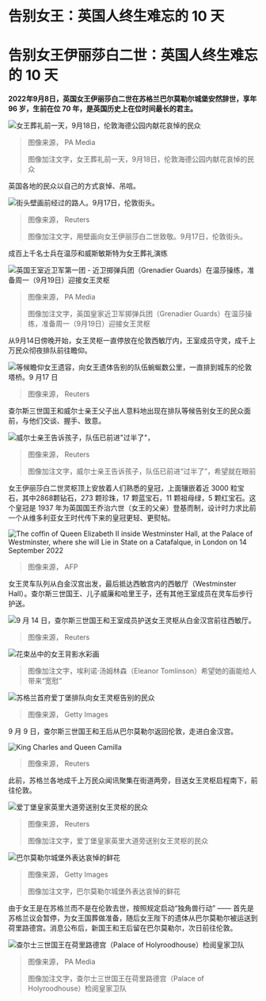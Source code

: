 # 告别女王：英国人终生难忘的 10 天

#  告别女王伊丽莎白二世：英国人终生难忘的 10 天


**2022年9月8日，英国女王伊丽莎白二世在苏格兰巴尔莫勒尔城堡安然辞世，享年 96 岁，生前在位 70 年，是英国历史上在位时间最长的君主。**

![女王葬礼前一天，9月18日，伦敦海德公园内献花哀悼的民众](_126762031_queenwomancrying.jpg)

> 图像来源，  PA Media
>
> 图像加注文字，女王葬礼前一天，9月18日，伦敦海德公园内献花哀悼的民众

英国各地的民众以自己的方式哀悼、吊唁。

![街头壁画前经过的路人。9月17日，伦敦街头。](_126762035_queenmural.jpg)

> 图像来源，  Reuters
>
> 图像加注文字，用壁画向女王伊丽莎白二世致敬。9月17日，伦敦街头。

成百上千名士兵在温莎和威斯敏斯特为女王葬礼演练

![英国王室近卫军第一团 - 近卫掷弹兵团（Grenadier Guards）在温莎操练，准备周一（9月19日）迎接女王灵枢](_126760596_queenrehearsal.jpg)

> 图像来源，  PA Media
>
> 图像加注文字，英国皇家近卫军掷弹兵团（Grenadier Guards）在温莎操练，准备周一（9月19日）迎接女王灵枢

从9月14日傍晚开始，女王灵枢一直停放在伦敦西敏厅内，王室成员守灵，成千上万民众彻夜排队前往瞻仰。

![等候瞻仰女王遗容，向女王遗体告别的队伍蜿蜒数公里，一直排到城东的伦敦塔桥。9 月17 日](_126757301_6062b38eb4f94ee83b62e534b4c7ce43aa539e5d0_0_5500_36671000x667.jpg)

> 图像来源，  Reuters

查尔斯三世国王和威尔士亲王父子出人意料地出现在排队等候告别女王的民众面前，与他们交谈、握手、致意。

![威尔士亲王告诉孩子，队伍已前进"过半了"，](_126753144_williamkidsinqueuereuters.jpg)

> 图像来源，  Reuters
>
> 图像加注文字，威尔士亲王告诉孩子，队伍已前进“过半了”，希望就在眼前

女王伊丽莎白二世灵枢顶上安放着人们熟悉的皇冠，上面镶嵌着近 3000 粒宝石，其中2868颗钻石，273 颗珍珠，17 颗蓝宝石，11 颗祖母绿，5 颗红宝石。这个皇冠是 1937 年为英国国王乔治六世（女王的父亲）登基而制，设计时力求比前一个从维多利亚女王时代传下来的皇冠更轻、更熨帖。

![The coffin of Queen Elizabeth II inside Westminster Hall, at the Palace of Westminster, where she will Lie in State on a Catafalque, in London on 14 September 2022](_126713031_f8f461f8-1051-4c13-abf0-b2791c9682b1.jpg)

> 图像来源，  AFP

女王灵车队列从白金汉宫出发，最后抵达西敏宫内的西敏厅（Westminster Hall）。查尔斯三世国王、儿子威廉和哈里王子，还有其他王室成员在灵车后步行护送。

![9 月 14 日，查尔斯三世国王和王室成员护送女王灵枢从白金汉宫前往西敏厅。](_126713035_cc9b3d0d-cc84-40fc-8112-1c3463c0de12.jpg)

> 图像来源，  Reuters

![花束丛中的女王背影水彩画](_126701559_photo13-09-2022172858.jpg)

> 图像加注文字，埃利诺·汤姆林森（Eleanor Tomlinson）希望她的画能给人带来“宽慰”

![苏格兰首府爱丁堡排队向女王灵枢告别的民众](_126702672_1779de77-0b15-4183-a5b2-266643f5b284.jpg)

> 图像来源，  Getty Images

9 月 9 日，查尔斯三世国王和王后从巴尔莫勒尔返回伦敦，走进白金汉宫。

![King Charles and Queen Camilla](_126658652_682be6cb8bd28e915bc2f9529a6fb5d9e4e12a26.jpg)

> 图像来源，  Reuters

此前，苏格兰各地成千上万民众闻讯聚集在街道两旁，目送女王灵枢启程南下，前往伦敦。

![爱丁堡皇家英里大道旁送别女王灵枢的民众](_126685610_crowdedinburgh_reuters.jpg)

> 图像来源，  Reuters
>
> 图像加注文字，爱丁堡皇家英里大道旁送别女王灵枢的民众

![巴尔莫勒尔城堡外表达哀悼的鲜花](_126654844_gettyimages-1422192702.jpg)

> 图像来源，  Getty Images
>
> 图像加注文字，巴尔莫勒尔城堡外表达哀悼的鲜花

由于女王是在苏格兰而不是在伦敦去世，按照规定启动“独角兽行动” —— 首先是苏格兰议会暂停，为女王国葬做准备，随后女王陛下的遗体从巴尔莫勒尔被运送到荷里路德宫。消息公布后，新国王和王后留在巴尔莫勒尔，次日前往伦敦。

![查尔士三世国王在荷里路德宫（Palace of Holyroodhouse）检阅皇家卫队](_126685040_charlessoldiers_pa.jpg)

> 图像来源，  PA Media
>
> 图像加注文字，查尔士三世国王在荷里路德宫（Palace of Holyroodhouse）检阅皇家卫队


